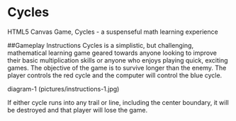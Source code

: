# Cycles
HTML5 Canvas Game, Cycles - a suspenseful math learning experience

##Gameplay Instructions
Cycles is a simplistic, but challenging, mathematical learning game geared towards anyone looking to improve their basic multiplication skills or anyone who enjoys playing quick, exciting games. The objective of the game is to survive longer than the enemy. The player controls the red cycle and the computer will control the blue cycle.

diagram-1
(pictures/instructions-1.jpg)

If either cycle runs into any trail or line, including the center boundary, it will be destroyed and that player will lose the game.
